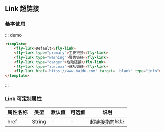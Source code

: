 ## Link 超链接

### 基本使用

::: demo
```html
<template>
    <fly-link>Default</fly-link>
    <fly-link type="primary">主要链接</fly-link>
    <fly-link type="warning">警告链接</fly-link>
    <fly-link type="danger">危险链接</fly-link>
    <fly-link type="success">成功链接</fly-link>
    <fly-link href='https://www.baidu.com' target='_blank' type="info">信息链接</fly-link>
</template>
```
:::

### Link 可定制属性

| 属性名称 | 类型    | 默认值 | 可选值       | 说明                                              |
| -------- | ------- | ------ | ------------ | ------------------------------------------------- |
| href  | String  | -      | -            | 超链接指向地址                                        |